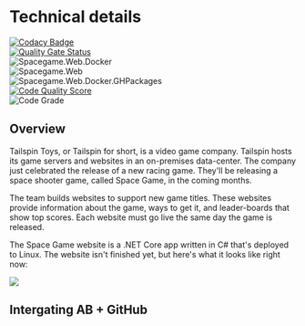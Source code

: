# Technical details

[![Codacy Badge](https://api.codacy.com/project/badge/Grade/1315e116650345da9177b96c327f7901)](https://app.codacy.com/manual/srivatsams/tailspin-spacegame-web?utm_source=github.com&utm_medium=referral&utm_content=srivatsamarichi/tailspin-spacegame-web&utm_campaign=Badge_Grade_Dashboard)
<br/>
[![Quality Gate Status](https://sonarcloud.io/api/project_badges/measure?project=playgroundgithub&metric=alert_status)](https://sonarcloud.io/dashboard?id=playgroundgithub)
<br/>
![Spacegame.Web.Docker](https://github.com/srivatsamarichi/tailspin-spacegame-web/workflows/Spacegame.Web.Docker/badge.svg)<br/>
![Spacegame.Web](https://github.com/srivatsamarichi/tailspin-spacegame-web/workflows/Spacegame.Web/badge.svg)<br/>
![Spacegame.Web.Docker.GHPackages](https://github.com/srivatsamarichi/tailspin-spacegame-web/workflows/Spacegame.Web.Docker.GHPackages/badge.svg)<br/>
[![Code Quality Score](https://www.code-inspector.com/project/10935/score/svg)](https://frontend.code-inspector.com/project/10935/dashboard)<br/>
![Code Grade](https://www.code-inspector.com/project/10935/status/svg)

## Overview

Tailspin Toys, or Tailspin for short, is a video game company. Tailspin hosts its game servers and websites in an on-premises data-center. The company just celebrated the release of a new racing game. They'll be releasing a space shooter game, called Space Game, in the coming months.

The team builds websites to support new game titles. These websites provide information about the game, ways to get it, and leader-boards that show top scores. Each website must go live the same day the game is released.

The Space Game website is a .NET Core app written in C# that's deployed to Linux. The website isn't finished yet, but here's what it looks like right now:

![](https://docs.microsoft.com/en-us/learn/azure-devops/assess-your-development-process/media/2-space-game-top.png)

## Intergating AB + GitHub

